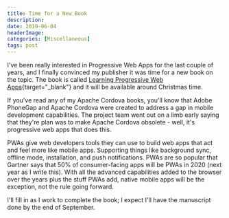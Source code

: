 ```yaml
---
title: Time for a New Book
description: 
date: 2019-06-04
headerImage: 
categories: [Miscellaneous]
tags: post
---
```


I've been really interested in Progressive Web Apps for the last couple of years, and I finally convinced my publisher it was time for a new book on the topic. The book is called [Learning Progressive Web Apps](https://amzn.to/2UoBAC0){target="_blank"} and it will be available around Christmas time.

If you've read any of my Apache Cordova books, you'll know that Adobe PhoneGap and Apache Cordova were created to address a gap in mobile development capabilities. The project team went out on a limb early saying that they're plan was to make Apache Cordova obsolete - well, it's progressive web apps that does this. 

PWAs give web developers tools they can use to build web apps that act and feel more like mobile apps. Supporting things like background sync, offline mode, installation, and push notifications. PWAs are so popular that Gartner says that 50% of consumer-facing apps will be PWAs in 2020 (next year as I write this). With all the advanced capabilities added to the browser over the years plus the stuff PWAs add, native mobile apps will be the exception, not the rule going forward.

I'll fill in as I work to complete the book; I expect I'll have the manuscript done by the end of September.